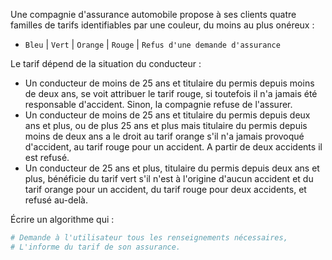 Une compagnie d'assurance automobile propose à ses clients quatre familles de tarifs identifiables par une couleur, du moins au plus onéreux : 

- ``Bleu`` | ``Vert`` | ``Orange`` | ``Rouge`` | ``Refus d'une demande d'assurance``

Le tarif dépend de la situation du conducteur : 

- Un conducteur de moins de 25 ans et titulaire du permis depuis moins de deux ans, se voit attribuer le tarif rouge, si toutefois il n'a jamais été responsable d'accident. Sinon, la compagnie refuse de l'assurer. 
- Un conducteur de moins de 25 ans et titulaire du permis depuis deux ans et plus, ou de plus 25 ans et plus mais titulaire du permis depuis moins de deux ans a le droit au tarif orange s'il n'a jamais provoqué d'accident, au tarif rouge pour un accident. A partir de deux accidents il est refusé.
- Un conducteur de 25 ans et plus, titulaire du permis depuis deux ans et plus, bénéficie du tarif vert s'il n'est à l'origine d'aucun accident et du tarif orange pour un accident, du tarif rouge pour deux accidents, et refusé au-delà.

Écrire un algorithme qui :

```python
# Demande à l'utilisateur tous les renseignements nécessaires,
# L'informe du tarif de son assurance.
```
